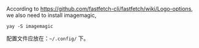 According to <https://github.com/fastfetch-cli/fastfetch/wiki/Logo-options>, we also need to install imagemagic,

```shell
yay -S imagemagic
```

配置文件应放在：`~/.config/` 下。


